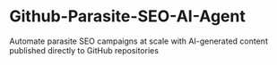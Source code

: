 # Github-Parasite-SEO-AI-Agent
Automate parasite SEO campaigns at scale with AI-generated content published directly to GitHub repositories

